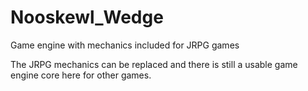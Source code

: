 # Nooskewl_Wedge
Game engine with mechanics included for JRPG games

The JRPG mechanics can be replaced and there is still a usable game engine core here for other games.
